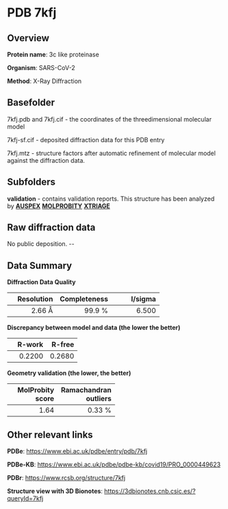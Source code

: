# PDB 7kfj

## Overview

**Protein name**: 3c like proteinase

**Organism**: SARS-CoV-2

**Method**: X-Ray Diffraction



## Basefolder

7kfj.pdb and 7kfj.cif - the coordinates of the threedimensional molecular model

7kfj-sf.cif - deposited diffraction data for this PDB entry

7kfj.mtz - structure factors after automatic refinement of molecular model against the diffraction data.

## Subfolders





**validation** - contains validation reports. This structure has been analyzed by [**AUSPEX**](https://github.com/thorn-lab/coronavirus_structural_task_force/tree/master/pdb/3c_like_proteinase/SARS-CoV-2/7kfj/validation/auspex)  [**MOLPROBITY**](https://github.com/thorn-lab/coronavirus_structural_task_force/tree/master/pdb/3c_like_proteinase/SARS-CoV-2/7kfj/validation/molprobity) [**XTRIAGE**](https://github.com/thorn-lab/coronavirus_structural_task_force/blob/master/pdb/3c_like_proteinase/SARS-CoV-2/7kfj/validation/Xtriage_output.log)  



## Raw diffraction data

No public deposition. --<br> 

## Data Summary
**Diffraction Data Quality**

|   | Resolution | Completeness| I/sigma |
|---|-------------:|----------------:|--------------:|
|   |2.66 Å|99.9  %|<img width=50/>6.500|

**Discrepancy between model and data (the lower the better)**

|   | **R-work**| **R-free**   
|---|-------------:|----------------:|           
||  0.2200|  0.2680|

**Geometry validation (the lower, the better)**

|   |**MolProbity<br>score**| **Ramachandran<br>outliers** 
|---|-------------:|----------------:|
||  1.64|  0.33 %|

 

 



## Other relevant links 
**PDBe**:  https://www.ebi.ac.uk/pdbe/entry/pdb/7kfj

**PDBe-KB**: https://www.ebi.ac.uk/pdbe/pdbe-kb/covid19/PRO_0000449623 
 
**PDBr**: https://www.rcsb.org/structure/7kfj 

**Structure view with 3D Bionotes**: https://3dbionotes.cnb.csic.es/?queryId=7kfj

